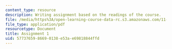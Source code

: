 ```yaml
---
content_type: resource
description: Writing assignment based on the readings of the course.
file: /media/https%3A/open-learning-course-data-rc.s3.amazonaws.com/11-471-targeting-the-poor-local-economic-development-in-developing-countries-spring-2010/5773765986690138e53ae69818844ffd_MIT11_471S10_Assignment1.pdf
file_type: application/pdf
resourcetype: Document
title: Assignment 1
uid: 57737659-8669-0138-e53a-e69818844ffd
---
```

